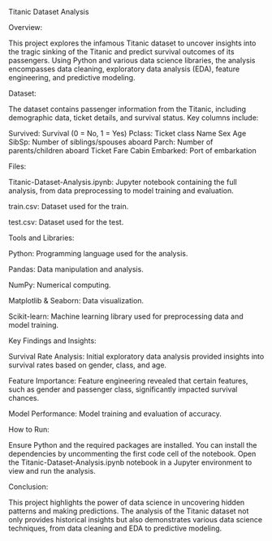 Titanic Dataset Analysis

Overview:

This project explores the infamous Titanic dataset to uncover insights into the tragic sinking of the Titanic and predict survival outcomes of its passengers. Using Python and various data science libraries, the analysis encompasses data cleaning, exploratory data analysis (EDA), feature engineering, and predictive modeling.

Dataset:

The dataset contains passenger information from the Titanic, including demographic data, ticket details, and survival status. Key columns include:

Survived: Survival (0 = No, 1 = Yes)
Pclass: Ticket class
Name
Sex
Age
SibSp: Number of siblings/spouses aboard
Parch: Number of parents/children aboard
Ticket
Fare
Cabin
Embarked: Port of embarkation

Files:

Titanic-Dataset-Analysis.ipynb: Jupyter notebook containing the full analysis, from data preprocessing to model training and evaluation.

train.csv: Dataset used for the train.

test.csv: Dataset used for the test.

Tools and Libraries:

Python: Programming language used for the analysis.

Pandas: Data manipulation and analysis.

NumPy: Numerical computing.

Matplotlib & Seaborn: Data visualization.

Scikit-learn: Machine learning library used for preprocessing data and model training.

Key Findings and Insights:

Survival Rate Analysis: Initial exploratory data analysis provided insights into survival rates based on gender, class, and age.

Feature Importance: Feature engineering revealed that certain features, such as gender and passenger class, significantly impacted survival chances.

Model Performance: Model training and evaluation of accuracy.

How to Run:

Ensure Python and the required packages are installed. You can install the dependencies by uncommenting the first code cell of the notebook. Open the Titanic-Dataset-Analysis.ipynb notebook in a Jupyter environment to view and run the analysis.

Conclusion:

This project highlights the power of data science in uncovering hidden patterns and making predictions. The analysis of the Titanic dataset not only provides historical insights but also demonstrates various data science techniques, from data cleaning and EDA to predictive modeling.

